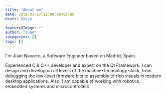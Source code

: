 ```yaml
---
title: "About me"
date: 2018-03-17T12:00:00+01:00
draft: false

featuredImage: ""
author: "Juan"
categories: []
tags: []
---
```


I'm Juan Navarro, a Software Engineer based on Madrid, Spain.

Experienced C & C++ developer and expert on the Qt Framework. I can design and develop on all levels of the machine technology stack, from debugging the low-level firmware bits to assembly of rich visuals in modern desktop applications. Also, I am capable of working with robotics, embedded systems and microcontrollers.

